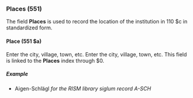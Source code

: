### Places (551)

The field **Places** is used to record the location of the institution in 110 $c in standardized form.

#### Place (551 $a)

Enter the city, village, town, etc. Enter the city, village, town, etc. This field is linked to the **Places** index through $0.

##### Example

- Aigen-Schlägl _for the RISM library siglum record A-SCH_
